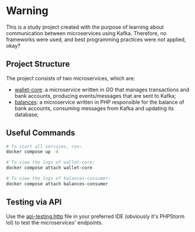 # Warning  
This is a study project created with the purpose of learning about communication between microservices using Kafka. Therefore, no frameworks were used, and best programming practices were not applied, okay?  

## Project Structure  

The project consists of two microservices, which are:
* [wallet-core](./wallet-core): a microservice written in GO that manages transactions and bank accounts, producing events/messages that are sent to Kafka;  
* [balances](./balances): a microservice written in PHP responsible for the balance of bank accounts, consuming messages from Kafka and updating its database;  

## Useful Commands  
```bash  
# To start all services, run:  
docker compose up -d  

# To view the logs of wallet-core:  
docker compose attach wallet-core  

# To view the logs of balances-consumer:  
docker compose attach balances-consumer  
```

## Testing via API
Use the [api-testing.http](./api-testing.http) file in your preferred IDE (obviously it's PHPStorm lol) to test the microservices' endpoints.
